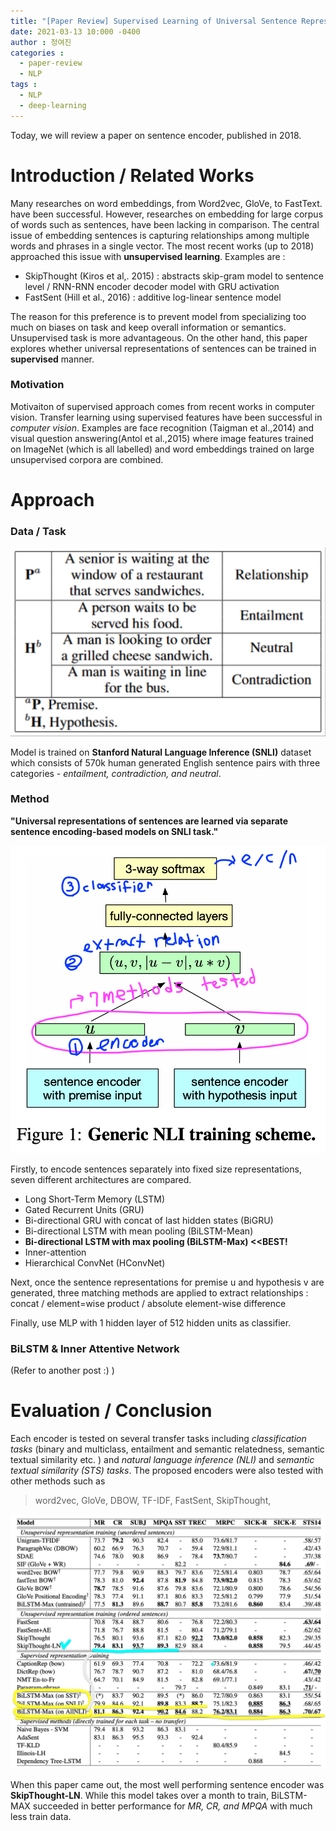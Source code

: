 ```yaml
---
title: "[Paper Review] Supervised Learning of Universal Sentence Representations from Natural Language Inference Data"
date: 2021-03-13 10:000 -0400
author : 정여진
categories :
  - paper-review
  - NLP
tags :
  - NLP
  - deep-learning
---
```


Today, we will review a paper on sentence encoder, published in 2018. 

# Introduction / Related Works

Many researches on word embeddings, from Word2vec, GloVe, to FastText. have been successful. However, researches on embedding for large corpus of words such as sentences, have been lacking in comparison. The central issue of embedding sentences is capturing relationships among multiple words and phrases in a single vector. The most recent works (up to 2018) approached this issue with **unsupervised learning**. Examples are :

- SkipThought (Kiros et al,. 2015) : abstracts skip-gram model to sentence level / RNN-RNN encoder decoder model with GRU activation
- FastSent (Hill et al., 2016) : additive log-linear sentence model

The reason for this preference is to prevent model from specializing too much on biases on task and keep overall information or semantics. Unsupervised task is more advantageous. On the other hand, this paper explores whether universal representations of sentences can be trained in **supervised** manner.

### Motivation
Motivaiton of supervised approach comes from recent works in computer vision. Transfer learning using supervised features have been successful in _computer vision_. Examples are face recognition (Taigman et al.,2014) and visual question answering(Antol et al.,2015) where image features trained on ImageNet (which is all labelled) and word embeddings trained on large unsupervised corpora are combined.

# Approach

### Data / Task

![2021-03-13-1](/assets/2021-03-13-supervised1.png)

Model is trained on **Stanford Natural Language Inference (SNLI)** dataset which consists of 570k human generated English sentence pairs with three categories - _entailment, contradiction, and neutral_.

### Method
**"Universal representations of sentences are learned via separate sentence encoding-based models on SNLI task."**

![2021-03-13-1](/assets/2021-03-13-supervised2.png)

Firstly, to encode sentences separately into fixed size representations, seven different architectures are compared. 

- Long Short-Term Memory (LSTM)
- Gated Recurrent Units (GRU)
- Bi-directional GRU with concat of last hidden states (BiGRU)
- Bi-directional LSTM with mean pooling (BiLSTM-Mean)
- **Bi-directional LSTM with max pooling (BiLSTM-Max) <<BEST!**
- Inner-attention
- Hierarchical ConvNet (HConvNet)


Next, once the sentence representations for premise u and hypothesis v are generated, three matching methods are applied to extract relationships : concat / element=wise product / absolute element-wise difference

Finally, use MLP with 1 hidden layer of 512 hidden units as classifier.

### BiLSTM & Inner Attentive Network

(Refer to another post :) )


# Evaluation / Conclusion
Each encoder is tested on several transfer tasks including _classification tasks_ (binary and multiclass, entailment and semantic relatedness, semantic textual similarity etc. ) and _natural language inference (NLI)_ and _semantic textual similarity (STS) tasks_. The proposed encoders were also tested with other methods such as
> word2vec, GloVe, DBOW, TF-IDF, FastSent, SkipThought, 

![2021-03-13-1](/assets/2021-03-13-supervised3.png)

When this paper came out, the most well performing sentence encoder was **SkipThought-LN**. While this model takes over a month to train, BiLSTM-MAX succeeded in better performance for _MR, CR, and MPQA_ with much less train data. 

